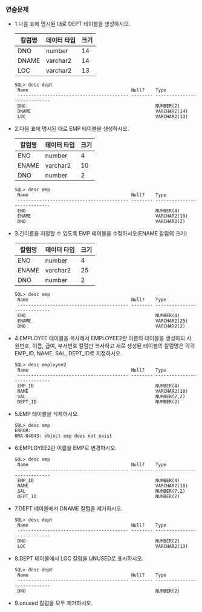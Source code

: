 ### 연습문제
* 1.다음 표에 명시된 대로 DEPT 테이블을 생성하시오.

  칼럼명 | 데이터 타입 | 크기
  ------|-------------|----
  DNO | number | 14
  DNAME | varchar2 | 14
  LOC | varchar2 | 13

  ```console
  SQL> desc dept
   Name                                      Null?    Type
   ----------------------------------------- -------- ----------------------------
   DNO                                                NUMBER(2)
   DNAME                                              VARCHAR2(14)
   LOC                                                VARCHAR2(13)
  ```

* 2.다음 표에 명시된 대로 EMP 테이블을 생성하시오.

  칼럼명 | 데이터 타입 | 크기
  ---|---|---
  ENO | number | 4
  ENAME | varchar2 | 10
  DNO | number | 2

  ```console
  SQL> desc emp
   Name                                      Null?    Type
   ----------------------------------------- -------- ----------------------------
   ENO                                                NUMBER(4)
   ENAME                                              VARCHAR2(10)
   DNO                                                VARCHAR2(2)
  ```

* 3.긴이름을 지정할 수 있도록 EMP 테이블을 수정하시오(ENAME 칼럼의 크기)

  칼럼명 | 데이터 타입 | 크기
  ---|---|---
  ENO | number | 4
  ENAME | varchar2 | 25
  DNO | number | 2

  ```console
  SQL> desc emp
   Name                                      Null?    Type
   ----------------------------------------- -------- ----------------------------
   ENO                                                NUMBER(4)
   ENAME                                              VARCHAR2(25)
   DNO                                                VARCHAR2(2)
  ```
  
* 4.EMPLOYEE 테이블을 복사해서 EMPLOYEE2란 이름의 테이블을 생성하되 사원번호, 이름, 급여, 부서번호 칼럼만 복사하고 
새로 생성된 테이블의 칼럼명은 각각 EMP_ID, NAME, SAL, DEPT_ID로 지정하시오.
  ```console
  SQL> desc employee2
   Name                                      Null?    Type
   ----------------------------------------- -------- ----------------------------
   EMP_ID                                             NUMBER(4)
   NAME                                               VARCHAR2(10)
   SAL                                                NUMBER(7,2)
   DEPT_ID                                            NUMBER(2)
  ```
  
* 5.EMP 테이블을 삭제하시오.
  ```
  SQL> desc emp
  ERROR:
  ORA-04043: object emp does not exist
  ```

* 6.EMPLOYEE2란 이름을 EMP로 변경하시오.
  ```console
  SQL> desc emp
   Name                                      Null?    Type
   ----------------------------------------- -------- ----------------------------
   EMP_ID                                             NUMBER(4)
   NAME                                               VARCHAR2(10)
   SAL                                                NUMBER(7,2)
   DEPT_ID                                            NUMBER(2)
  ```
  
* 7.DEPT 테이블에서 DNAME 칼럼을 제거하시오.
  ```console
  SQL> desc dept
   Name                                      Null?    Type
   ----------------------------------------- -------- ----------------------------
   DNO                                                NUMBER(2)
   LOC                                                VARCHAR2(13)
  ```
  
* 8.DEPT 테이블에서 LOC 칼럼을 UNUSED로 표시하시오.
  ```console
  SQL> desc dept
   Name                                      Null?    Type
   ----------------------------------------- -------- ----------------------------
   DNO                                                NUMBER(2)
  ```
  
* 9.unused 칼럼을 모두 제거하시오.
